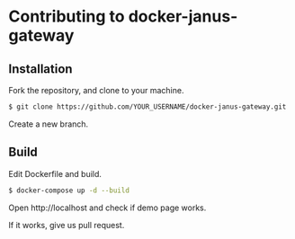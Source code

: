 # Contributing to docker-janus-gateway

## Installation

Fork the repository, and clone to your machine.

```bash
$ git clone https://github.com/YOUR_USERNAME/docker-janus-gateway.git
```

Create a new branch.

## Build

Edit Dockerfile and build.

```bash
$ docker-compose up -d --build
```

Open http://localhost and check if demo page works.

If it works, give us pull request.